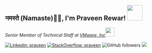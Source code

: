 <h2>नमस्ते (Namaste)🙏🏻, I'm Praveen Rewar! <img src="https://media.giphy.com/media/12oufCB0MyZ1Go/giphy.gif" width="50"></h2>
<p><em>Senior Member of Technical Staff at <a href="https://www.vmware.com/">VMware, Inc</a><img src="https://media.giphy.com/media/WUlplcMpOCEmTGBtBW/giphy.gif" width="30"> 
</em></p>

[![Linkedin: praveen](https://img.shields.io/badge/-praveen-blue?style=flat-square&logo=Linkedin&logoColor=white&link=https://www.linkedin.com/in/praveenrewar/)](https://www.linkedin.com/in/praveenrewar/)
[![StackOverflow: praveen](https://img.shields.io/badge/-praveen-white?style=flat-square&logo=Stackoverflow&logoColor=red&link=https://stackoverflow.com/users/6396157/praveen-rewar)](https://stackoverflow.com/users/6396157/praveen-rewar)
![GitHub followers](https://img.shields.io/github/followers/praveenrewar?label=Follow&style=social)
![](https://visitor-badge.glitch.me/badge?page_id=praveenrewar.praveenrewar) 

